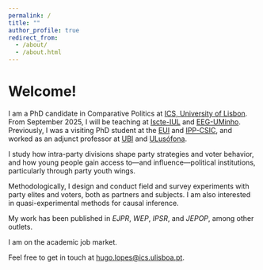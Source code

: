 ```yaml
---
permalink: /
title: ""
author_profile: true
redirect_from: 
  - /about/
  - /about.html
---
```


Welcome!
======

I am a PhD candidate in Comparative Politics at [ICS, University of Lisbon](https://www.ics.ulisboa.pt/). From September 2025, I will be teaching at [Iscte-IUL](https://www.iscte-iul.pt/) and [EEG-UMinho](https://www.eeg.uminho.pt/pt). Previously, I was a visiting PhD student at the [EUI](https://www.eui.eu/en/academic-units/political-and-social-sciences) and [IPP-CSIC](https://ipp.csic.es/en/about-ipp), and worked as an adjunct professor at [UBI](https://www.ubi.pt/) and [ULusófona](https://www.ulusofona.pt/).

I study how intra-party divisions shape party strategies and voter behavior, and how young people gain access to—and influence—political institutions, particularly through party youth wings.

Methodologically, I design and conduct field and survey experiments with party elites and voters, both as partners and subjects. I am also interested in quasi-experimental methods for causal inference.

My work has been published in <i>EJPR</i>, <i>WEP</i>, <i>IPSR</i>, and <i>JEPOP</i>, among other outlets.

I am on the academic job market. 

Feel free to get in touch at [hugo.lopes@ics.ulisboa.pt](mailto:hugo.lopes@ics.ulisboa.pt).
